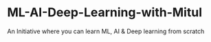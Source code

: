 # ML-AI-Deep-Learning-with-Mitul
An Initiative where you can learn ML, AI &amp; Deep learning from scratch
